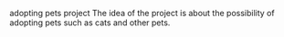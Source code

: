 adopting pets project
The idea of the project is about the possibility of adopting pets such as cats and other pets.

